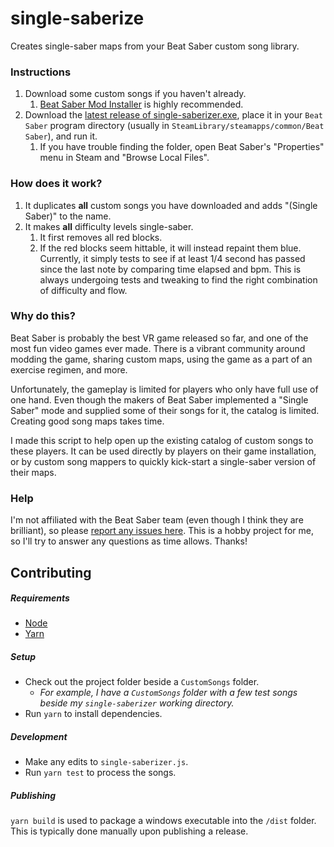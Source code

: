 # single-saberize
Creates single-saber maps from your Beat Saber custom song library.

### Instructions
1. Download some custom songs if you haven't already.
    1. [Beat Saber Mod Installer](https://github.com/Umbranoxio/BeatSaberModInstaller/releases) is highly recommended.
2. Download the [latest release of single-saberizer.exe](https://github.com/Landerson352/single-saberize/releases/latest), place it in your `Beat Saber` program directory (usually in `SteamLibrary/steamapps/common/Beat Saber`), and run it.
    1. If you have trouble finding the folder, open Beat Saber's "Properties" menu in Steam and "Browse Local Files".

### How does it work?
1. It duplicates **all** custom songs you have downloaded and adds "(Single Saber)" to the name.
2. It makes **all** difficulty levels single-saber.
    1. It first removes all red blocks.
    2. If the red blocks seem hittable, it will instead repaint them blue. Currently, it simply tests to see if at least 1/4 second has passed since the last note by comparing time elapsed and bpm. This is always undergoing tests and tweaking to find the right combination of difficulty and flow.

### Why do this?

Beat Saber is probably the best VR game released so far, and one of the most fun video games ever made. There is a vibrant community around modding the game, sharing custom maps, using the game as a part of an exercise regimen, and more.

Unfortunately, the gameplay is limited for players who only have full use of one hand. Even though the makers of Beat Saber implemented a "Single Saber" mode and supplied some of their songs for it, the catalog is limited. Creating good song maps takes time.

I made this script to help open up the existing catalog of custom songs to these players. It can be used directly by players on their game installation, or by custom song mappers to quickly kick-start a single-saber version of their maps.

### Help

I'm not affiliated with the Beat Saber team (even though I think they are brilliant), so please [report any issues here](https://github.com/Landerson352/single-saberize/issues). This is a hobby project for me, so I'll try to answer any questions as time allows. Thanks!

## Contributing

##### Requirements
- [Node](https://nodejs.org/en/)
- [Yarn](https://yarnpkg.com/en/)
   
##### Setup
- Check out the project folder beside a `CustomSongs` folder.
    - _For example, I have a `CustomSongs` folder with a few test songs beside my `single-saberizer` working directory._
- Run `yarn` to install dependencies.

##### Development
- Make any edits to `single-saberizer.js`.
- Run `yarn test` to process the songs.

##### Publishing
`yarn build` is used to package a windows executable into the `/dist` folder. This is typically done manually upon publishing a release. 